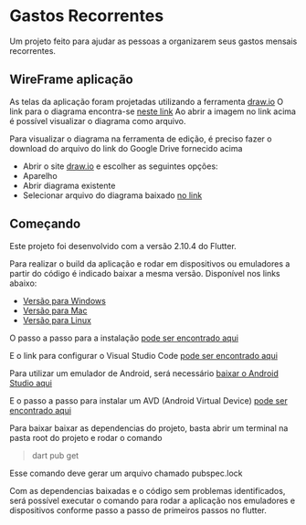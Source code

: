 # Gastos Recorrentes

Um projeto feito para ajudar as pessoas a organizarem seus gastos mensais recorrentes.

## WireFrame aplicação

As telas da aplicação foram projetadas utilizando a ferramenta [draw.io](https://app.diagrams.net)
O link para o diagrama encontra-se [neste link](https://drive.google.com/file/d/1W1tQtye-ay6Gxih8eQSNgpZKmPDD1VB8/view?usp=sharing)
Ao abrir a imagem no link acima é possível visualizar o diagrama como arquivo.

Para visualizar o diagrama na ferramenta de edição, é preciso fazer o download do arquivo do link do Google Drive fornecido acima
- Abrir o site [draw.io](https://app.diagrams.net) e escolher as seguintes opções:
- Aparelho
- Abrir diagrama existente
- Selecionar arquivo do diagrama baixado [no link](https://drive.google.com/file/d/1W1tQtye-ay6Gxih8eQSNgpZKmPDD1VB8/view?usp=sharing)

## Começando

Este projeto foi desenvolvido com a versão 2.10.4 do Flutter.

Para realizar o build da aplicação e rodar em dispositivos ou emuladores a partir do código é indicado baixar a mesma versão. Disponível nos links abaixo:

- [Versão para Windows](https://storage.googleapis.com/flutter_infra_release/releases/stable/windows/flutter_windows_2.10.4-stable.zip)
- [Versão para Mac](https://storage.googleapis.com/flutter_infra_release/releases/stable/macos/flutter_macos_2.10.4-stable.zip)
- [Versão para Linux](https://storage.googleapis.com/flutter_infra_release/releases/stable/linux/flutter_linux_2.10.4-stable.tar.xz)


O passo a passo para a instalação [pode ser encontrado aqui](https://docs.flutter.dev/get-started/install)

E o link para configurar o Visual Studio Code [pode ser encontrado aqui](https://docs.flutter.dev/get-started/editor?tab=vscode)

Para utilizar um emulador de Android, será necessário [baixar o Android Studio aqui](https://developer.android.com/studio?hl=pt&gclid=Cj0KCQjwidSWBhDdARIsAIoTVb0mQBSaDRRBVe1LYIF4QUszvuMjetamEduU8NtGqbmJjh85H4w2o84aAr4AEALw_wcB&gclsrc=aw.ds)

E o passo a passo para instalar um AVD (Android Virtual Device) [pode ser encontrado aqui](https://developer.android.com/studio/run/managing-avds?hl=pt-br)

Para baixar baixar as dependencias do projeto, basta abrir um terminal na pasta root do projeto e rodar o comando 
>dart pub get

Esse comando deve gerar um arquivo chamado pubspec.lock

Com as dependencias baixadas e o código sem problemas identificados, será possível executar o comando para rodar a aplicação nos emuladores e dispositivos conforme passo a passo de primeiros passos no flutter.
